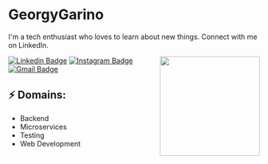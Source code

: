 # GeorgyGarino

I'm a tech enthusiast who loves to learn about new things. Connect with me on LinkedIn.

<img align='right' src='https://media.giphy.com/media/bcKmIWkUMCjVm/giphy.gif' width='200"'>


[![Linkedin Badge](https://img.shields.io/badge/-GeorgianaGarino-blue?style=flat-square&logo=Linkedin&logoColor=white&link=https://www.linkedin.com/in/GeorgianaGarino/)](https://www.linkedin.com/in/georgiana-garino/)
[![Instagram Badge](https://img.shields.io/badge/-GeorgianaGarino-e4405f?style=flat-square&logo=Instagram&logoColor=white&link=https://www.instagram.com/GeorgianaGarino/)](https://www.instagram.com/georgy_garino/)
[![Gmail Badge](https://img.shields.io/badge/-garinogeorgiana@gmail.com-d14836?style=flat-square&logo=Gmail&logoColor=white&link=mailto:garinogeorgiana@gmail.com)](mailto:garinogeorgiana@gmail.com)
## ⚡ Domains:
- Backend
- Microservices
- Testing
- Web Development
